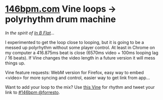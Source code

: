[146bpm.com](http://146bpm.com/) Vine loops → polyrhythm drum machine
======================

*In the spirit of [In B Flat](http://inbflat.net/)...*

I experimented to get the loop close to looping, but it is going to be a messed up polyrhythm without some player control. At least in Chrome on my computer a 416.875ms beat is close (6570ms video + 100ms looping lag / 16 beats). If Vine changes the video length in a future version it will mess things up.

Vine feature requests: WebM version for Firefox, easy way to embed &lt;video&gt; for more syncing and control, easier way to get link from app...

Want to add your loop to the mix? Use <a href="https://vine.co/v/bgmipi1IYXi">this Vine</a> for <span title="416.875ms beat">rhythm</span> and tweet your link to <a href="https://twitter.com/intent/tweet?text=%23146bpm%20@forresto%20">#146bpm @forresto</a>.